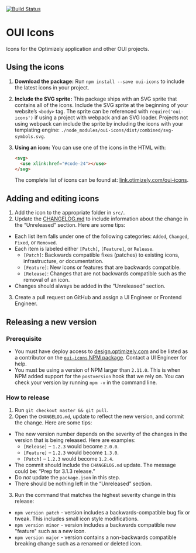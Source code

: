 [![Build Status](https://travis-ci.org/optimizely/oui-icons.svg?branch=master)](https://travis-ci.org/optimizely/oui-icons)

# OUI Icons

Icons for the Optimizely application and other OUI projects.

## Using the icons

1. **Download the package:** Run `npm install --save oui-icons` to include the latest icons in your project.
2. **Include the SVG sprite:** This package ships with an SVG sprite that contains all of the icons. Include the SVG sprite at the beginning of your website’s `<body>` tag. The sprite can be referenced with `require('oui-icons')` if using a project with webpack and an SVG loader. Projects not using webpack can include the sprite by including the icons with your templating engine: `./node_modules/oui-icons/dist/combined/svg-symbols.svg`.
3. **Using an icon:** You can use one of the icons in the HTML with:

    ```html
    <svg>
      <use xlink:href="#code-24"></use>
    </svg>
    ```

    The complete list of icons can be found at: [link.otimizely.com/oui-icons](http://link.optimizely.com/oui-icons).

## Adding and editing icons

1. Add the icon to the appropriate folder in `src/`.
2. Update the [CHANGELOG.md](https://github.com/optimizely/oui-icons/blob/master/CHANGELOG.md) to include information about the change in the “Unreleased” section. Here are some tips:
  - Each list item falls under one of the following categories: `Added`, `Changed`, `Fixed`, or `Removed`.
  - Each item is labeled either `[Patch]`, `[Feature]`, or `Release`.
    - `[Patch]`: Backwards compatible fixes (patches) to existing icons, infrastructure, or documentation.
    - `[Feature]`: New icons or features that are backwards compatible.
    - `[Release]`: Changes that are not backwards compatible such as the removal of an icon.
  - Changes should always be added in the “Unreleased” section.
3. Create a pull request on GitHub and assign a UI Engineer or Frontend Engineer.

## Releasing a new version

### Prerequisite
* You must have deploy access to [design.optimizely.com](http://design.optimizely.com/) and be listed as a contributor on the [`oui-icons` NPM package](https://www.npmjs.com/package/oui-icons). Contact a UI Engineer for help.
* You must be using a version of NPM larger than `2.11.0`. This is when NPM added support for the `postversion` hook that we rely on. You can check your version by running `npm -v` in the command line.

### How to release

1. Run `git checkout master && git pull`.
2. Open the `CHANGELOG.md`, update to reflect the new version, and commit the change. Here are some tips:
  * The new version number depends on the severity of the changes in the version that is being released. Here are examples:
    * `[Release]` – `1.2.3` would become `2.0.0`.
    * `[Feature]` – `1.2.3` would become `1.3.0`.
    * `[Patch]` – `1.2.3` would become `1.2.4`.
  * The commit should include the `CHANGELOG.md` update. The message could be: “Prep for 3.1.3 release.”
  * Do _not_ update the `package.json` in this step.
  * There should be nothing left in the “Unreleased” section.
3. Run the command that matches the highest severity change in this release:
  * `npm version patch` - version includes a backwards-compatible bug fix or tweak. This includes small icon style modifications.
  * `npm version minor` - version includes a backwards compatible new "feature" such as a new icon.
  * `npm version major` - version contains a non-backwards compatible breaking change such as a renamed or deleted icon.
